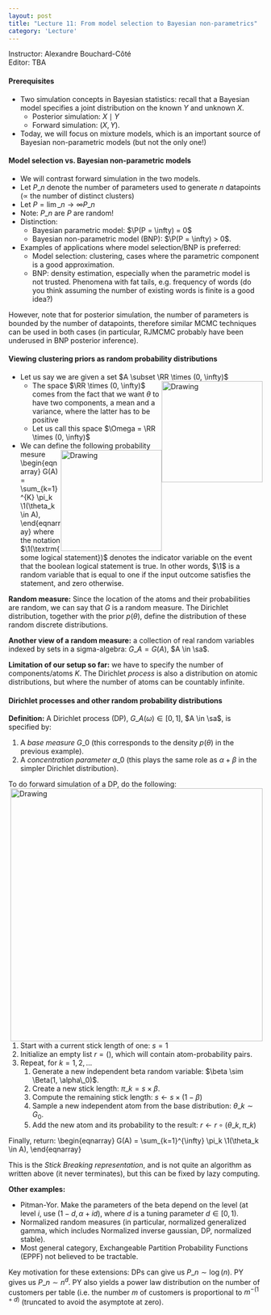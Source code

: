 ```yaml
---
layout: post
title: "Lecture 11: From model selection to Bayesian non-parametrics"
category: 'Lecture'
---
```

Instructor: Alexandre Bouchard-C&ocirc;t&eacute;   
Editor: TBA

#### Prerequisites

- Two simulation concepts in Bayesian statistics: recall that a Bayesian model specifies a joint distribution on the known $Y$ and unknown $X$.
   - Posterior simulation: $X \mid Y$
   - Forward simulation: $(X, Y)$.
- Today, we will focus on mixture models, which is an important source of Bayesian non-parametric models (but not the only one!)


#### Model selection vs. Bayesian non-parametric models

- We will contrast forward simulation in the two models.
- Let $P\_n$ denote the number of parameters used to generate $n$ datapoints ($\propto$ the number of distinct clusters)
- Let $P = \lim\_{n\to \infty} P\_n$ 
- Note: $P\_n$ are $P$ are random!
- Distinction:
   - Bayesian parametric model: $\P(P = \infty) = 0$
   - Bayesian non-parametric model (BNP): $\P(P = \infty) > 0$.
- Examples of applications where model selection/BNP is preferred:
   - Model selection: clustering, cases where the parametric component is a good approximation.
   - BNP: density estimation, especially when the parametric model is not trusted. Phenomena with fat tails, e.g. frequency of words (do you think assuming the number of existing words is finite is a good idea?)
   
However, note that for posterior simulation, the number of parameters is bounded by the number of datapoints, therefore similar MCMC techniques can be used in both cases (in particular, RJMCMC probably have been underused in BNP posterior inference).

#### Viewing clustering priors as random probability distributions

- Let us say we are given a set  $A \subset \RR \times (0, \infty)$  <img src="{{ site.url }}/images/setA.jpg" alt="Drawing" style="width: 200px; float: right"/>
  - The space $\RR \times (0, \infty)$ comes from the fact that we want $\theta$ to have two components, a mean and a variance, where the latter has to be positive
  - Let us call this space $\Omega = \RR \times (0, \infty)$
- We can define the following probability mesure <img src="{{ site.url }}/images/dirichletRealization.jpg" alt="Drawing" style="width: 200px; float: right"/>
\\begin{eqnarray}
G(A) = \sum\_{k=1}^{K} \pi\_k \1(\theta\_k \in A),
\\end{eqnarray} 
where the notation $\1(\textrm{some logical statement})$ denotes the indicator variable on the event that the boolean logical statement is true. In other words, $\1$ is a random variable that is equal to one if the input outcome satisfies the statement, and zero otherwise.

**Random measure:** Since the location of the atoms and their probabilities are random, we can say that $G$ is a random measure. The Dirichlet distribution, together with the prior $p(\theta)$, define the distribution of these random discrete distributions.

**Another view of a random measure:** a collection of real  random variables indexed by sets in a sigma-algebra: $G\_{A} = G(A)$, $A \in \sa$.

**Limitation of our setup so far:** we have to specify the number of components/atoms $K$. The Dirichlet *process* is also a distribution on atomic distributions, but where the number of atoms can be countably infinite.

#### Dirichlet processes and other random probability distributions

**Definition:**  A Dirichlet process (DP), $G\_A(\omega) \in [0, 1]$, $A \in \sa$, is specified by:

1. A *base measure* $G\_0$ (this corresponds to the density $p(\theta)$ in the previous example).
2. A *concentration parameter* $\alpha\_0$ (this plays the same role as $\alpha + \beta$ in the simpler Dirichlet distribution).

To do forward simulation of a DP, do the following: <img src="{{ site.url }}/images/dpSimulation.jpg" alt="Drawing" style="width: 500px; float: right"/>

1. Start with a current stick length of one: $s = 1$
2. Initialize an empty list $r = ()$, which will contain atom-probability pairs.
3. Repeat, for $k = 1, 2, \dots$
   1. Generate a new independent beta random variable: $\beta \sim \Beta(1, \alpha\_0)$.
   2. Create a new stick length: $\pi\_k = s \times \beta$.
   3. Compute the remaining stick length: $s \gets s \times (1 - \beta)$
   4. Sample a new independent atom from the base distribution: $\theta\_k \sim G_0$.
   5. Add the new atom and its probability to the result: $r \gets r \circ (\theta\_k, \pi\_k)$

Finally, return:
\\begin{eqnarray}
G(A) = \sum\_{k=1}^{\infty} \pi\_k \1(\theta\_k \in A),
\\end{eqnarray} 

This is the *Stick Breaking representation*, and is not quite an algorithm as written above (it never terminates), but this can be fixed by lazy computing.

**Other examples:**

- Pitman-Yor. Make the parameters of the beta depend on the level (at level $i$, use $(1-d, \alpha + id)$, where $d$ is a tuning parameter $d \in [0, 1)$.
- Normalized random measures (in particular, normalized generalized gamma, which includes Normalized inverse gaussian, DP, normalized stable).
- Most general category, Exchangeable Partition Probability Functions (EPPF) not believed to be tractable.

Key motivation for these extensions: DPs can give us $P\_n \sim \log(n)$. PY gives us $P\_n \sim n^d$. PY also yields a power law distribution on the number of customers per table (i.e. the number $m$ of customers is proportional to $m^{-(1+d)}$ (truncated to avoid the asymptote at zero).

